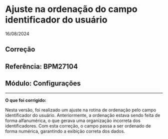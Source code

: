 # Ajuste na ordenação do campo identificador do usuário
16/08/2024
## Correção
## Referência: BPM27104
## Módulo: Configurações
***

**O que foi corrigido:**

Nesta versão, foi realizado um ajuste na rotina de ordenação pelo campo identificador do usuário. Anteriormente, a ordenação estava sendo feita de forma alfanumérica, o que gerava uma organização incorreta dos identificadores. Com esta correção, o campo passa a ser ordenado de forma numérica, garantindo a exibição correta dos dados.